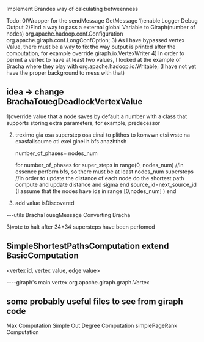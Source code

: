 Implement Brandes way of calculating betweenness

Todo:
	0)Wrapper for the sendMessage GetMessage
 	1)enable Logger Debug Output
	2)Find a way to pass a external global Variable to Giraph(number of nodes) 
		org.apache.hadoop.conf.Configuration
		org.apache.giraph.conf.LongConfOption;
	3) As I have bypassed vertex Value, there must be a way to fix the way output is printed after
		the computation, for example override giraph.io.VertexWriter
	4) In order to permit a vertex to have at least two values, I looked at the example of Bracha
		where they play with org.apache.hadoop.io.Writable; (I have not yet have the proper background to mess with that)
		

idea -> change BrachaTouegDeadlockVertexValue
---------------------------------------------------------
1)override value that a node saves by default a number
with a class that supports storing extra parameters,
for example, predecessor

2) treximo gia osa superstep osa einai to plithos to komvwn
etsi wste na exasfalisoume oti exei ginei h bfs anazhthsh
	
	number_of_phases= nodes_num
	
	for number_of_phases
		for super_steps in range(0, nodes_num) //in essence perform bfs, so there must be at least nodes_num supersteps
												//in order to update the distance of each node
			do the shortest path compute and update distance and sigma
		end
		source_id=next_source_id (I assume that the nodes have ids in range [0,nodes_num] )
	end

3) add value isDiscovered

---utils BrachaTouegMessage
Converting Bracha


3)vote to halt after 34*34 supersteps have been perfomed

SimpleShortestPathsComputation extend BasicComputation
---------------------------------------------------------------

<vertex id, vertex value, edge value>


----giraph's main vertex
org.apache.giraph.graph.Vertex


some probably useful files to see from giraph code
---------------------------------------------------------------------
Max Computation
Simple Out Degree Computation
simplePageRank Computation



